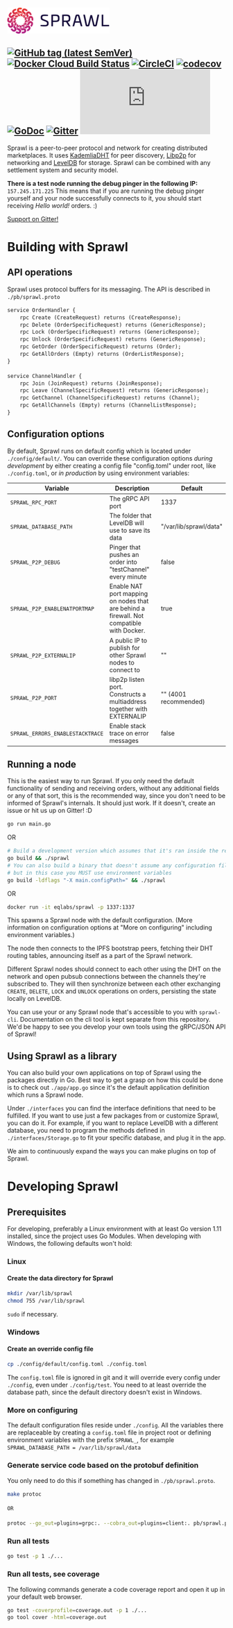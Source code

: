 ![Sprawl Logo](assets/logo.png)

[![GitHub tag (latest SemVer)](https://img.shields.io/github/v/tag/sprawl/sprawl?sort=semver&token=48611096faf7067cc7d8ef9c175f6e7e28f77405)](https://github.com/sprawl/sprawl)
[![Docker Cloud Build Status](https://img.shields.io/docker/cloud/build/eqlabs/sprawl)](https://cloud.docker.com/u/eqlabs/repository/docker/eqlabs/sprawl)
[![CircleCI](https://img.shields.io/circleci/build/github/sprawl/sprawl/master?token=48611096faf7067cc7d8ef9c175f6e7e28f77405)](https://circleci.com/gh/sprawl/sprawl/tree/master)
[![codecov](https://codecov.io/gh/sprawl/sprawl/branch/master/graph/badge.svg)](https://codecov.io/gh/sprawl/sprawl)
[![GoDoc](https://godoc.org/github.com/eqlabs/sprawl?status.svg)](https://godoc.org/github.com/sprawl/sprawl)
[![Gitter](https://img.shields.io/gitter/room/eqlabs/sprawl)](https://gitter.im/eqlabs/sprawl)
[![Matrix](https://img.shields.io/matrix/sprawl:matrix.org?label=matrix)](https://riot.im/app/#/room/#sprawl:matrix.org)
---

Sprawl is a peer-to-peer protocol and network for creating distributed marketplaces. It uses [KademliaDHT](https://github.com/libp2p/go-libp2p-kad-dht) for peer discovery, [Libp2p](https://github.com/libp2p) for networking and [LevelDB](https://github.com/google/leveldb) for storage. Sprawl can be combined with any settlement system and security model.

**There is a test node running the debug pinger in the following IP:** `157.245.171.225` This means that if you are running the debug pinger yourself and your node successfully connects to it, you should start receiving _Hello world!_ orders. :)

[Support on Gitter!](https://gitter.im/eqlabs/sprawl)

# Building with Sprawl
## API operations
Sprawl uses protocol buffers for its messaging. The API is described in `./pb/sprawl.proto`

```protobuf
service OrderHandler {
	rpc Create (CreateRequest) returns (CreateResponse);
	rpc Delete (OrderSpecificRequest) returns (GenericResponse);
	rpc Lock (OrderSpecificRequest) returns (GenericResponse);
	rpc Unlock (OrderSpecificRequest) returns (GenericResponse);
	rpc GetOrder (OrderSpecificRequest) returns (Order);
	rpc GetAllOrders (Empty) returns (OrderListResponse);
}

service ChannelHandler {
	rpc Join (JoinRequest) returns (JoinResponse);
	rpc Leave (ChannelSpecificRequest) returns (GenericResponse);
	rpc GetChannel (ChannelSpecificRequest) returns (Channel);
	rpc GetAllChannels (Empty) returns (ChannelListResponse);
}
```

## Configuration options
By default, Sprawl runs on default config which is located under `./config/default/`. You can override these configuration options _during development_ by either creating a config file "config.toml" under root, like `./config.toml`, or _in production_ by using environment variables:

| **Variable**                          | **Description**                                                                                        | **Default**            |
| ------------------------------------- | ------------------------------------------------------------------------------------------------------ | ---------------------- |
| `SPRAWL_RPC_PORT`                     | The gRPC API port                                                                                      | 1337                   |
| `SPRAWL_DATABASE_PATH`                | The folder that LevelDB will use to save its data                                                      | "/var/lib/sprawl/data" |
| `SPRAWL_P2P_DEBUG`                    | Pinger that pushes an order into "testChannel" every minute                                            | false                  |
| `SPRAWL_P2P_ENABLENATPORTMAP` | Enable NAT port mapping on nodes that are behind a firewall. Not compatible with Docker.               | true                  |
| `SPRAWL_P2P_EXTERNALIP` | A public IP to publish for other Sprawl nodes to connect to               | ""                  |
| `SPRAWL_P2P_PORT` | libp2p listen port. Constructs a multiaddress together with EXTERNALIP               | "" (4001 recommended)                  |
| `SPRAWL_ERRORS_ENABLESTACKTRACE` | Enable stack trace on error messages               | false                  |

## Running a node
This is the easiest way to run Sprawl. If you only need the default functionality of sending and receiving orders, without any additional fields or any of that sort, this is the recommended way, since you don't need to be informed of Sprawl's internals. It should just work. If it doesn't, create an issue or hit us up on Gitter! :D

```bash
go run main.go
```
OR
```bash
# Build a development version which assumes that it's ran inside the repo with all config files
go build && ./sprawl
# You can also build a binary that doesn't assume any configuration files,
# but in this case you MUST use environment variables
go build -ldflags "-X main.configPath=" && ./sprawl
```
OR
```bash
docker run -it eqlabs/sprawl -p 1337:1337
```

This spawns a Sprawl node with the default configuration. (More information on configuration options at "More on configuring" including environment variables.)

The node then connects to the IPFS bootstrap peers, fetching their DHT routing tables, announcing itself as a part of the Sprawl network.

Different Sprawl nodes should connect to each other using the DHT on the network and open pubsub connections between the channels they're subscribed to. They will then synchronize between each other exchanging `CREATE`, `DELETE`, `LOCK` and `UNLOCK` operations on orders, persisting the state locally on LevelDB.

You can use your or any Sprawl node that's accessible to you with `sprawl-cli`. Documentation on the cli tool is kept separate from this repository. We'd be happy to see you develop your own tools using the gRPC/JSON API of Sprawl!

## Using Sprawl as a library
You can also build your own applications on top of Sprawl using the packages directly in Go. Best way to get a grasp on how this could be done is to check out `./app/app.go` since it's the default application definition which runs a Sprawl node.

Under `./interfaces` you can find the interface definitions that need to be fulfilled. If you want to use just a few packages from or customize Sprawl, you can do it. For example, if you want to replace LevelDB with a different database, you need to program the methods defined in `./interfaces/Storage.go` to fit your specific database, and plug it in the app.

We aim to continuously expand the ways you can make plugins on top of Sprawl.

# Developing Sprawl
## Prerequisites
For developing, preferably a Linux environment with at least Go version 1.11 installed, since the project uses Go Modules. When developing with Windows, the following defaults won't hold:

### Linux
#### Create the data directory for Sprawl
```bash
mkdir /var/lib/sprawl
chmod 755 /var/lib/sprawl
```
`sudo` if necessary.

### Windows
#### Create an override config file
```bash
cp ./config/default/config.toml ./config.toml
```
The `config.toml` file is ignored in git and it will override every config under `./config`, even under `./config/test`. You need to at least override the database path, since the default directory doesn't exist in Windows.

### More on configuring
The default configuration files reside under `./config`. All the variables there are replaceable by creating a `config.toml` file in project root or defining environment variables with the prefix `SPRAWL_`, for example `SPRAWL_DATABASE_PATH = /var/lib/sprawl/data`

### Generate service code based on the protobuf definition
You only need to do this if something has changed in `./pb/sprawl.proto`.
```bash
make protoc

OR

protoc --go_out=plugins=grpc:. --cobra_out=plugins=client:. pb/sprawl.proto && protoc -I=./pb --go_out=plugins=grpc:./pb ./pb/sprawl.proto
```

### Run all tests
```bash
go test -p 1 ./...
```

### Run all tests, see coverage
The following commands generate a code coverage report and open it up in your default web browser.
```bash
go test -coverprofile=coverage.out -p 1 ./...
go tool cover -html=coverage.out
```
